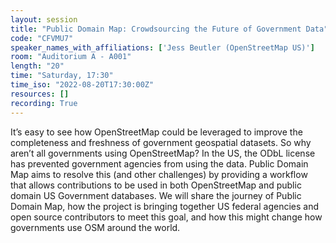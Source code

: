 ```yaml
---
layout: session
title: "Public Domain Map: Crowdsourcing the Future of Government Data"
code: "CFVMU7"
speaker_names_with_affiliations: ['Jess Beutler (OpenStreetMap US)']
room: "Auditorium A - A001"
length: "20"
time: "Saturday, 17:30"
time_iso: "2022-08-20T17:30:00Z"
resources: []
recording: True
---
```


It’s easy to see how OpenStreetMap could be leveraged to improve the completeness and freshness of government geospatial datasets. So why aren’t all governments using OpenStreetMap? In the US, the ODbL license has prevented government agencies from using the data. Public Domain Map aims to resolve this (and other challenges) by providing a workflow that allows contributions to be used in both OpenStreetMap and public domain US Government databases. We will share the journey of Public Domain Map, how the project is bringing together US federal agencies and open source contributors to meet this goal, and how this might change how governments use OSM around the world.

